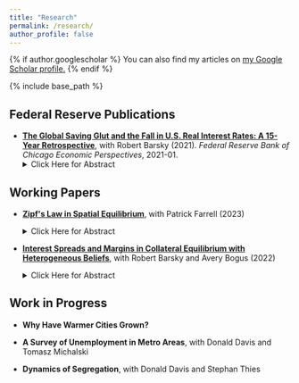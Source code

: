 ```yaml
---
title: "Research"
permalink: /research/
author_profile: false
---
```


{% if author.googlescholar %}
  You can also find my articles on <u><a href="{{author.googlescholar}}">my Google Scholar profile</a>.</u>
{% endif %}

{% include base_path %}



Federal Reserve Publications
---

* [**The Global Saving Glut and the Fall in U.S. Real Interest Rates: A 15-Year Retrospective**](https://www.matthew-easton.com/files/ep2021_01.pdf), with Robert Barsky \(2021\). *Federal Reserve Bank of Chicago Economic Perspectives*, 2021-01.  
	<details>
	    <summary>Click Here for Abstract</summary>
	<font size="2">The authors revisit Ben Bernanke’s global saving glut (GSG) hypothesis from 2005—which links low long-term real interest rates in the United States to excess saving in a number of non-Western countries, including, but not limited to, China. Using an analytical framework and empirical data, they find that the ability of the GSG hypothesis to explain the fall in long-term real rates between 2002 and 2006 is likely much greater than its ability to account for the further fall in these rates from the Great Recession onward. </font>
	</details>




Working Papers
---

* [**Zipf's Law in Spatial Equilibrium**](https://www.matthew-easton.com/files/ef_zipf_202306.pdf), with Patrick Farrell (2023)  
	<details>
	    <summary>Click Here for Abstract</summary>
	<font size="2">The power law distribution of city populations, often called Zipf's law for cities, is a striking empirical regularity observed in most countries and documented across many periods of time as far back as the Bronze Age. City population distributions are also resilient, with the same cities holding roughly the same ranks in the distribution over long periods of time and recovering rapidly from large negative shocks. We propose an explanation for Zipf's law based on geography and the interactions between locations across space within standard quantitative spatial equilibrium (QSE) models that can account for these characteristics of city population distributions. We provide microfoundations for aggregating spatially correlated observable attributes of locations into productivity and amenity "fundamentals", demonstrating that these fundamentals will also be spatially correlated and lognormally distributed. The equilibrium population will also follow a lognormal distribution as a result of this spatial correlation within a broad class of QSE models. For highly populated locations, i.e. cities, the population distribution will appear to follow a power law as a result of this inherited lognormality.</font>
	</details>  



* [**Interest Spreads and Margins in Collateral Equilibrium with Heterogeneous Beliefs**](https://www.matthew-easton.com/files/20220818_bbe.pdf), with Robert Barsky and Avery Bogus \(2022\)  
	<details>
	    <summary>Click Here for Abstract</summary>
	<font size="2">There continues to be substantial interest in models combining heterogeneous beliefs about asset values with leverage generated by loans from pessimists to the optimistic natural buyers of the asset. This paper determines the size of the interest spread and margin on the loan as a function of the downside risk perceived by the lender, and the amount of risk capital put forward by the borrower. We show that in a continuous state version of a model of collateral equilibrium with high initial leverage, most of the burden of adjustment to increases in such risk are borne by an increase in the interest spread and not the margin or “haircut”. This is contrary both to the predictions of the much-discussed binomial asset pricing model and the stylized facts in empirical data from the bilateral repo market.</font>
	</details>   




Work in Progress
---

* **Why Have Warmer Cities Grown?**

* **A Survey of Unemployment in Metro Areas**, with Donald Davis and Tomasz Michalski

* **Dynamics of Segregation**, with Donald Davis and Stephan Thies